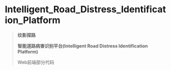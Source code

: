 # Intelligent_Road_Distress_Identification_Platform

> **纹影探路**
>
> **智能道路病害识别平台(Intelligent Road Distress Identification Platform)**
>
> Web前端部分代码